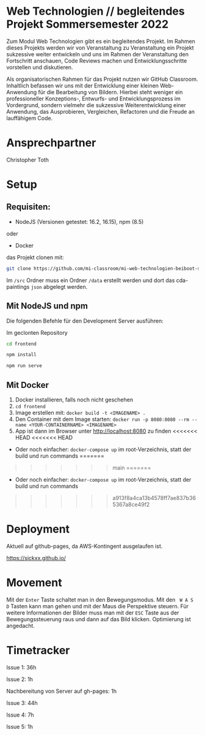 # Web Technologien // begleitendes Projekt Sommersemester 2022

Zum Modul Web Technologien gibt es ein begleitendes Projekt. Im Rahmen dieses Projekts werden wir von Veranstaltung zu Veranstaltung ein Projekt sukzessive weiter entwickeln und uns im Rahmen der Veranstaltung den Fortschritt anschauen, Code Reviews machen und Entwicklungsschritte vorstellen und diskutieren.

Als organisatorischen Rahmen für das Projekt nutzen wir GitHub Classroom. Inhaltlich befassen wir uns mit der Entwicklung einer kleinen Web-Anwendung für die Bearbeitung von Bildern. Hierbei steht weniger ein professioneller Konzeptions-, Entwurfs- und Entwicklungsprozess im Vordergrund, sondern vielmehr die sukzessive Weiterentwicklung einer Anwendung, das Ausprobieren, Vergleichen, Refactoren und die Freude an lauffähigem Code.

# Ansprechpartner
Christopher Toth

# Setup
## Requisiten:
  - NodeJS (Versionen getestet: 16.2, 16.15), npm (8.5)

  oder

  - Docker

das Projekt clonen mit:
```sh
git clone https://github.com/mi-classroom/mi-web-technologien-beiboot-ss2022-SickxX.git
```

Im `/src` Ordner muss ein Ordner `/data` erstellt werden und dort das cda-paintings `json` abgelegt werden.
## Mit NodeJS und npm
Die folgenden Befehle für den Development Server ausführen:

Im geclonten Repository
```sh
cd frontend
```
```sh
npm install
```
```sh
npm run serve
```
## Mit Docker
1. Docker installieren, falls noch nicht geschehen
2. `cd frontend`
3. Image erstellen mit: `docker build -t <IMAGENAME> . `
4. Den Container mit dem Image starten: `docker run -p 8080:8080 --rm --name <YOUR-CONTAINERNAME> <IMAGENAME>`
5. App ist dann im Browser unter [http://localhost:8080](http://localhost:8080) zu finden
<<<<<<< HEAD
<<<<<<< HEAD

- Oder noch einfacher:
`docker-compose up` im root-Verzeichnis, statt der build und run commands
=======
>>>>>>> main
=======

- Oder noch einfacher:
`docker-compose up` im root-Verzeichnis, statt der build und run commands
>>>>>>> a913f8a4ca13b4578ff7ae837b365367a8ce49f2

# Deployment

Aktuell auf github-pages, da AWS-Kontingent ausgelaufen ist.

https://sickxx.github.io/

# Movement

Mit der `Enter` Taste schaltet man in den Bewegungsmodus. Mit den ` W A S D` Tasten kann man gehen und mit der Maus die Perspektive steuern. Für weitere Informationen der Bilder muss man mit der `ESC` Taste aus der Bewegungssteuerung raus und dann auf das Bild klicken. Optimierung ist angedacht.

# Timetracker

Issue 1: 36h 

Issue 2: 1h

Nachbereitung von Server auf gh-pages: 1h

Issue 3: 44h

Issue 4: 7h

Issue 5: 1h